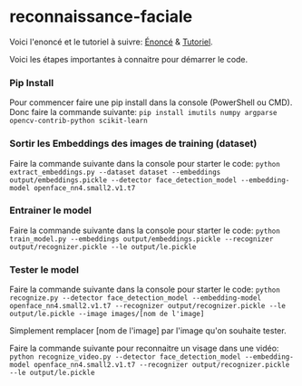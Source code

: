 # reconnaissance-faciale

Voici l'enoncé et le tutoriel à suivre: [Énoncé](https://cours.etsmtl.ca/mti805/private/labos/laboratoire1.pdf) & [Tutoriel](https://pyimagesearch.com/2018/09/24/opencv-face-recognition/).

Voici les étapes importantes à connaitre pour démarrer le code.

### Pip Install

Pour commencer faire une pip install dans la console (PowerShell ou CMD). Donc faire la commande suivante: `pip install imutils numpy argparse opencv-contrib-python scikit-learn`

### Sortir les Embeddings des images de training (dataset)

Faire la commande suivante dans la console pour starter le code: `python extract_embeddings.py --dataset dataset --embeddings output/embeddings.pickle --detector face_detection_model --embedding-model openface_nn4.small2.v1.t7`

### Entrainer le model

Faire la commande suivante dans la console pour starter le code: `python train_model.py --embeddings output/embeddings.pickle --recognizer output/recognizer.pickle --le output/le.pickle`

### Tester le model

Faire la commande suivante dans la console pour starter le code: `python recognize.py --detector face_detection_model --embedding-model openface_nn4.small2.v1.t7 --recognizer output/recognizer.pickle --le output/le.pickle --image images/[nom de l'image]`

Simplement remplacer [nom de l'image] par l'image qu'on souhaite tester.

Faire la commande suivante pour reconnaitre un visage dans une vidéo: `python recognize_video.py --detector face_detection_model --embedding-model openface_nn4.small2.v1.t7 --recognizer output/recognizer.pickle --le output/le.pickle`
